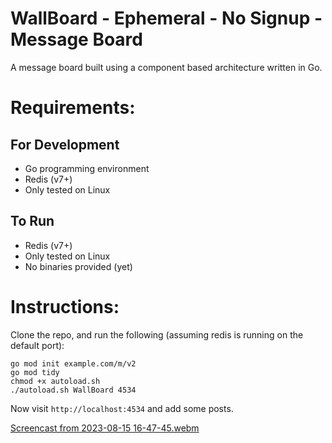 # WallBoard - Ephemeral - No Signup - Message Board

A message board built using a component based architecture written in Go.

# Requirements:
## For Development
  - Go programming environment
  - Redis (v7+)
  - Only tested on Linux
## To Run
  - Redis (v7+)
  - Only tested on Linux
  - No binaries provided (yet)

# Instructions:

Clone the repo, and run the following (assuming redis is running on the default port):

    go mod init example.com/m/v2
    go mod tidy
    chmod +x autoload.sh
    ./autoload.sh WallBoard 4534

Now visit `http://localhost:4534` and add some posts. 

[Screencast from 2023-08-15 16-47-45.webm](https://github.com/hartsfield/WallBoard/assets/30379836/d548af58-397f-4a53-af69-9935842b770a)
